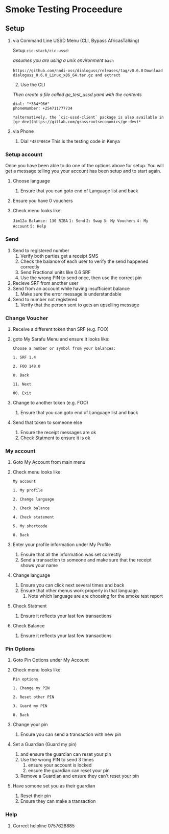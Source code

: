 # Smoke Testing Proceedure

## Setup

1. via Command Line USSD Menu (CLI, Bypass AfricasTalking)

    Setup `cic-stack/cic-ussd`:

    *assumes you are using a unix environment*
    ```bash```
    
    ```https://github.com/nndi-oss/dialoguss/releases/tag/v0.6.0```
    ```Download dialoguss_0.6.0_Linux_x86_64.tar.gz and extract ```

    2. Use the CLI

    *Then create a file called ge_test_ussd.yaml with the contents*
    
    ```url: https://ussd-staging.sarafu.africa/ussd/xxxxx
    dial: "*384*96#"
    phoneNumber: +254711777734
    
    *alternatively, the `cic-ussd-client` package is also available in [ge-dev](https://gitlab.com/grassrootseconomics/ge-dev)*

1. via Phone
    1. Dial ```*483*061#``` This is the testing code in Kenya 

### Setup account
Once you have been able to do one of the options above for setup. You will get a message telling you your account has been setup and to start again.

1. Choose language
    1. Ensure that you can goto end of Language list and back
1. Ensure you have 0 vouchers
1. Check menu looks like:

    ```Jim12a Balance: 130 RIBA```
 	```1: Send```
    ```2: Swap```
    ```3: My Vouchers```
    ```4: My Account```
    ```5: Help```


### Send

1. Send to registered number
    1. Verify both parties get a receipt SMS 
    1. Check the balance of each user to verify the send happened correctly
    1. Send Fractional units like 0.6 SRF
    1. Use the wrong PIN to send once, then use the correct pin
1. Recieve SRF from another user
1. Send from an account while having insufficient balance
    1. Make sure the error message is understandable
1. Send to number not registered
    1. Verify that the person sent to gets an upselling message


### Change Voucher
1. Receive a different token than SRF (e.g. FOO)
1. goto My Sarafu Menu and ensure it looks like:

    ```Choose a number or symbol from your balances:```
    
    ```1. SRF 1.4```
    
    ```2. FOO 148.0```
    
    ```0. Back```
    
    ```11. Next```
    
    ```00. Exit```
    
1. Change to another token (e.g. FOO)
    1. Ensure that you can goto end of Language list and back
1. Send that token to someone else
    1. Ensure the receipt messages are ok
    1. Check Statment to ensure it is ok

### My account

1. Goto My Account from main menu
1. Check menu looks like:

    ```My account```
    
    ```1. My profile```
    
    ```2. Change language```
    
    ```3. Check balance```
    
    ```4. Check statement```
    
    ```5. My shortcode```
    
    ```0. Back```

1. Enter your profile information under My Profile
   1. Ensure that all the information was set correctly
   1. Send a transaction to someone and make sure that the receipt shows your name
1. Change language
    1. Ensure you can click next several times and back
    1. Ensure that other menus work properly in that language.
        1. Note which language are are choosing for the smoke test report
1. Check Statment
    1. Ensure it reflects your last few transactions
1. Check Balance
    1. Ensure it reflects your last few transactions


### Pin Options
1. Goto Pin Options under My Account
1. Check menu looks like:

    ```Pin options```
    
    ```1. Change my PIN```
    
    ```2. Reset other PIN```
    
    ```3. Guard my PIN```
    
    ```0. Back```
    
1. Change your pin
    1. Ensure you can send a transaction with new pin
1. Set a Guardian (Guard my pin)
    1. and ensure the guardian can reset your pin
    1. Use the wrong PIN to send 3 times
        1. ensure your account is locked
        1. ensure the guardian can reset your pin
    1. Remove a Guardian and ensure they can't reset your pin
1. Have somone set you as their guardian
    1. Reset their pin
    1. Ensure they can make a transaction

### Help
1. Correct helpline 0757628885

